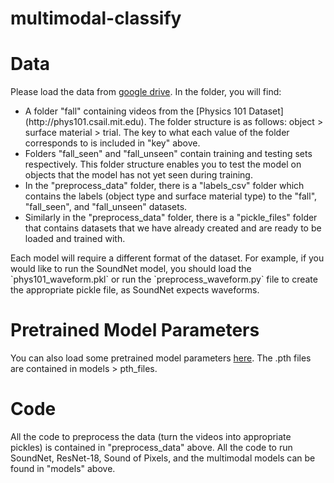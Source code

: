 # multimodal-classify

Data
====
Please load the data from [google drive](https://drive.google.com/drive/folders/1ECMDyuiv3m-JgnZLP_tSUzFKUvP5dEk6?usp=sharing).
In the folder, you will find:
<ul>
<li>A folder "fall" containing videos from the [Physics 101 Dataset](http://phys101.csail.mit.edu).  The folder structure is as follows: object > surface material > trial. The key to what each value of the folder corresponds to is included in "key" above.</li>
<li>Folders "fall_seen" and "fall_unseen" contain training and testing sets respectively. This folder structure enables you to test the model on objects that the model has not yet seen during training.</li>
<li>In the "preprocess_data" folder, there is a "labels_csv" folder which contains the labels (object type and surface material type) to the "fall", "fall_seen", and "fall_unseen" datasets.</li>
<li>Similarly in the "preprocess_data" folder, there is a "pickle_files" folder that contains datasets that we have already created and are ready to be loaded and trained with.</li>
</ul>
Each model will require a different format of the dataset. For example, if you would like to run the SoundNet model, you should load the `phys101_waveform.pkl` or run the `preprocess_waveform.py` file to create the appropriate pickle file, as SoundNet expects waveforms.

Pretrained Model Parameters
===========================
You can also load some pretrained model parameters [here](https://drive.google.com/drive/folders/1ECMDyuiv3m-JgnZLP_tSUzFKUvP5dEk6?usp=sharing). The .pth files are contained in models > pth_files.

Code
====
All the code to preprocess the data (turn the videos into appropriate pickles) is contained in "preprocess_data" above. All the code to run SoundNet, ResNet-18, Sound of Pixels, and the multimodal models can be found in "models" above.
